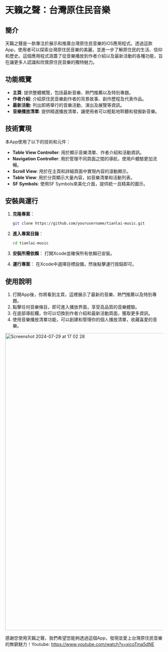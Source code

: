 # 天籟之聲：台灣原住民音樂

## 簡介

天籟之聲是一款專注於展示和推廣台灣原住民音樂的iOS應用程式。透過這款App，使用者可以探索台灣原住民音樂的美麗，並進一步了解原住民的生活、信仰和歷史。這個應用程式涵蓋了從音樂播放到作者介紹以及最新活動的各種功能，旨在讓更多人認識和欣賞原住民音樂的獨特魅力。

## 功能概覽

- **主頁**: 提供整體概覽，包括最新音樂、熱門推薦以及特別專題。
- **作者介紹**: 介紹原住民音樂創作者的背景故事、創作歷程及代表作品。
- **最新活動**: 列出即將舉行的音樂活動、演出及展覽等資訊。
- **音樂播放清單**: 提供精選播放清單，讓使用者可以輕鬆地聆聽和發掘新音樂。

## 技術實現

本App使用了以下的技術和元件：

- **Table View Controller**: 用於顯示音樂清單、作者介紹和活動資訊。
- **Navigation Controller**: 用於管理不同頁面之間的導航，使用戶體驗更加流暢。
- **Scroll View**: 用於在主頁和詳細頁面中實現內容的滾動顯示。
- **Table View**: 用於分頁顯示大量內容，如音樂清單和活動列表。
- **SF Symbols**: 使用SF Symbols來美化介面，提供統一且精美的圖示。

## 安裝與運行

1. **克隆專案**：
   ```bash
   git clone https://github.com/yourusername/tianlai-music.git
   ```

2. **進入專案目錄**：
   ```bash
   cd tianlai-music
   ```

3. **安裝所需依賴**：
   打開Xcode並確保所有依賴已安裝。

4. **運行專案**：
   在Xcode中選擇目標設備，然後點擊運行按鈕即可。

## 使用說明

1. 打開App後，你將看到主頁，這裡展示了最新的音樂、熱門推薦以及特別專題。
2. 點擊任何音樂條目，即可進入播放界面，享受高品質的音樂體驗。
3. 在底部導航欄，你可以切換到作者介紹和最新活動頁面，獲取更多資訊。
4. 使用音樂播放清單功能，可以創建和管理你的個人播放清單，收藏喜愛的音樂。

<img width="948" alt="Screenshot 2024-07-29 at 17 02 28" src="https://github.com/user-attachments/assets/385a0769-5c1e-4ba0-9b2f-1856f844ccb5">

感謝您使用天籟之聲，我們希望您能夠透過這個App，發現並愛上台灣原住民音樂的無窮魅力！Youtube: https://www.youtube.com/watch?v=xicoTma5dNE
